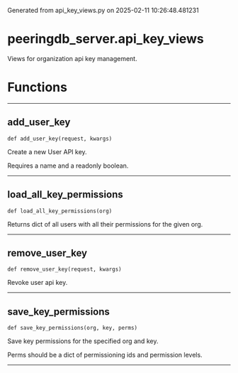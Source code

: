 Generated from api_key_views.py on 2025-02-11 10:26:48.481231

# peeringdb_server.api_key_views

Views for organization api key management.

# Functions
---

## add_user_key
`def add_user_key(request, kwargs)`

Create a new User API key.

Requires a name and a readonly boolean.

---
## load_all_key_permissions
`def load_all_key_permissions(org)`

Returns dict of all users with all their permissions for
the given org.

---
## remove_user_key
`def remove_user_key(request, kwargs)`

Revoke user api key.

---
## save_key_permissions
`def save_key_permissions(org, key, perms)`

Save key permissions for the specified org and key.

Perms should be a dict of permissioning ids and permission levels.

---
